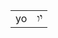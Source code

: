 <link href="https://fonts.googleapis.com/css2?family=Noto+Rashi+Hebrew&display=swap" rel="stylesheet">
<style>
.rashi {
    font-family: 'Noto Rashi Hebrew', serif;
}
</style>

<table>
<tr><td>yo</td><td class="rashi">יו</td></tr>
</table>
